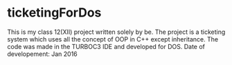 # ticketingForDos
This is my class 12(XII) project written solely by be.
The project is a ticketing system which uses all the concept of OOP in C++ except inheritance.
The code was made in the TURBOC3 IDE and developed for DOS.
Date of developement: Jan 2016 